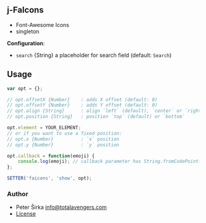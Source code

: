 ## j-FaIcons

- Font-Awesome Icons
- singleton

__Configuration__:

- `search` {String} a placeholder for search field (default: `Search`)

## Usage

```javascript
var opt = {};

// opt.offsetX {Number}    : adds X offset (default: 0)
// opt.offsetY {Number}    : adds Y offset (default: 0)
// opt.align {String}      : align `left` (default), `center` or `right`
// opt.position {String}   : position `top` (default) or `bottom`

opt.element = YOUR_ELEMENT;
// or if you want to use a fixed position:
// opt.x {Number}          : `x` position
// opt.y {Number}          : `y` position

opt.callback = function(emoji) {
	console.log(emoji); // callback parameter has String.fromCodePoint() value
};

SETTER('faicons', 'show', opt);
```


### Author

- Peter Širka <info@totalavengers.com>
- [License](https://www.totaljs.com/licenses/)